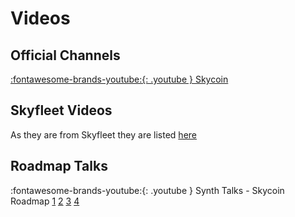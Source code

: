 # Videos

## Official Channels

[:fontawesome-brands-youtube:{: .youtube } Skycoin](https://www.youtube.com/channel/UCzLASufel2No4vSt4rudHSQ)

## Skyfleet Videos

As they are from Skyfleet they are listed [here](skyfleet/videos.md)

## Roadmap Talks

:fontawesome-brands-youtube:{: .youtube } Synth Talks - Skycoin Roadmap [1](https://youtu.be/nNq2iJj84QA) [2](https://youtu.be/BQggxK8VsRs) [3](https://youtu.be/RlJFJHqcKjU) [4](https://youtu.be/QmRV3edG1cE)<br>